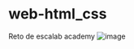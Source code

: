 # web-html_css
Reto de escalab academy
![image](https://user-images.githubusercontent.com/46719107/158935845-3ffbdb9d-4ed1-4d1b-b4d8-74e0da9b83f6.png)
